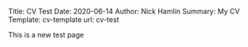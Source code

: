Title: CV Test
Date: 2020-06-14
Author: Nick Hamlin
Summary: My CV
Template: cv-template
url: cv-test

This is a new test page